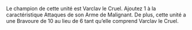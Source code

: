 Le champion de cette unité est Varclav le Cruel. Ajoutez 1 à la caractéristique Attaques de son Arme de Malignant. De plus, cette unité a une Bravoure de 10 au lieu de 6 tant qu’elle comprend Varclav le Cruel.